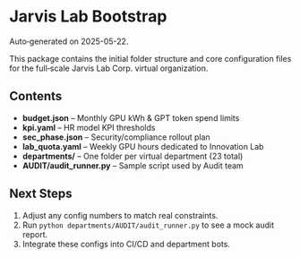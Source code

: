 # Jarvis Lab Bootstrap

Auto‑generated on 2025-05-22.

This package contains the initial folder structure and core configuration
files for the full‑scale Jarvis Lab Corp. virtual organization.

## Contents

* **budget.json** – Monthly GPU kWh & GPT token spend limits
* **kpi.yaml** – HR model KPI thresholds
* **sec_phase.json** – Security/compliance rollout plan
* **lab_quota.yaml** – Weekly GPU hours dedicated to Innovation Lab
* **departments/** – One folder per virtual department (23 total)
* **AUDIT/audit_runner.py** – Sample script used by Audit team

## Next Steps
1. Adjust any config numbers to match real constraints.
2. Run `python departments/AUDIT/audit_runner.py` to see a mock audit report.
3. Integrate these configs into CI/CD and department bots.


